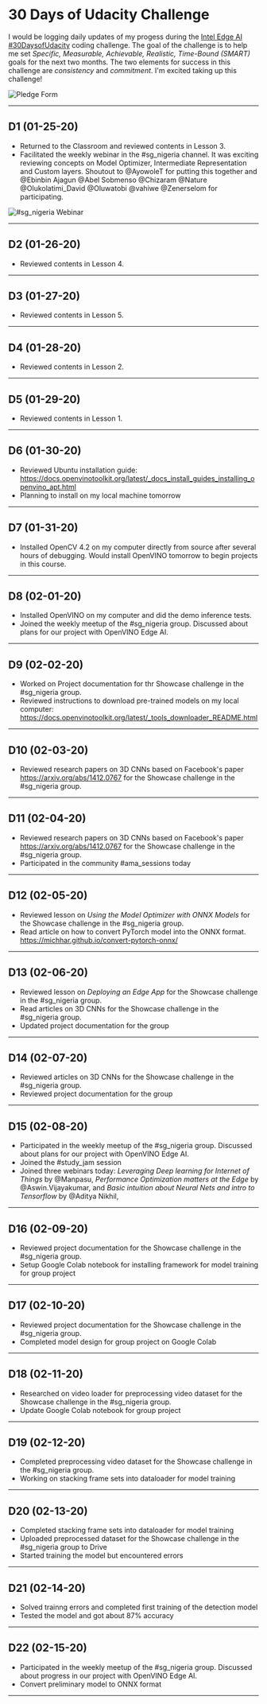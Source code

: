 # 30 Days of Udacity Challenge
 I would be logging daily updates of my progess during the [Intel Edge AI #30DaysofUdacity](https://sites.google.com/udacity.com/intel-edge-ai-scholarship/community/30-days-of-udacity) coding challenge. The goal of the challenge is to help me set *Specific, Measurable, Achievable, Realistic, Time-Bound (SMART)* goals for the next two months. The two elements for success in this challenge are *consistency* and *commitment*. I'm excited taking up this challenge!
 
![Pledge Form](images/pledge.jpg)
___
 ## D1 (01-25-20)
 - Returned to the Classroom and reviewed contents in Lesson 3. 
 - Facilitated the weekly webinar in the #sg_nigeria channel. It was exciting reviewing concepts on Model Optimizer, Intermediate Representation and Custom layers. Shoutout to @AyowoleT for putting this together and @Ebinbin Ajagun @Abel Sobmenso @Chizaram @Nature @Olukolatimi_David @Oluwatobi @vahiwe @Zenerselom for participating.

![#sg_nigeria Webinar](images/sg_nigeria_webinar_1.png)
___
 ## D2 (01-26-20)
 - Reviewed contents in Lesson 4. 
___
 ## D3 (01-27-20)
 - Reviewed contents in Lesson 5. 
___
 ## D4 (01-28-20)
 - Reviewed contents in Lesson 2. 
___
 ## D5 (01-29-20)
 - Reviewed contents in Lesson 1. 
___
 ## D6 (01-30-20)
 - Reviewed Ubuntu installation guide: https://docs.openvinotoolkit.org/latest/_docs_install_guides_installing_openvino_apt.html
 - Planning to install on my local machine tomorrow
___
 ## D7 (01-31-20)
- Installed OpenCV 4.2 on my computer directly from source after several hours of debugging. Would install OpenVINO tomorrow to begin projects in this course.
___
 ## D8 (02-01-20)
- Installed OpenVINO on my computer and did the demo inference tests.
- Joined the weekly meetup of the #sg_nigeria group. Discussed about plans for our project with OpenVINO Edge AI. 
___
 ## D9 (02-02-20)
- Worked on Project documentation for thr Showcase challenge in the #sg_nigeria group.
- Reviewed instructions to download pre-trained models on my local computer: https://docs.openvinotoolkit.org/latest/_tools_downloader_README.html
___
 ## D10 (02-03-20)
- Reviewed research papers on 3D CNNs based on Facebook's paper https://arxiv.org/abs/1412.0767 for the Showcase challenge in the #sg_nigeria group.
___
 ## D11 (02-04-20)
- Reviewed research papers on 3D CNNs based on Facebook's paper https://arxiv.org/abs/1412.0767 for the Showcase challenge in the #sg_nigeria group.
- Participated in the community #ama_sessions today
___
 ## D12 (02-05-20)
- Reviewed lesson on _Using the Model Optimizer with ONNX Models_ for the Showcase challenge in the #sg_nigeria group.
- Read article on how to convert PyTorch model into the ONNX format. https://michhar.github.io/convert-pytorch-onnx/
___
 ## D13 (02-06-20)
- Reviewed lesson on _Deploying an Edge App_ for the Showcase challenge in the #sg_nigeria group.
- Read articles on 3D CNNs for the Showcase challenge in the #sg_nigeria group.
- Updated project documentation for the group
___
 ## D14 (02-07-20)
- Reviewed articles on 3D CNNs for the Showcase challenge in the #sg_nigeria group.
- Reviewed project documentation for the group
___
 ## D15 (02-08-20)
- Participated in the weekly meetup of the #sg_nigeria group. Discussed about plans for our project with OpenVINO Edge AI. 
- Joined the #study_jam session
- Joined three webinars today: _Leveraging Deep learning for Internet of Things_ by @Manpasu, _Performance Optimization matters at the Edge_ by @Aswin.Vijayakumar, and _Basic intuition about Neural Nets and intro to Tensorflow_ by @Aditya Nikhil, 
___
 ## D16 (02-09-20)
- Reviewed project documentation for the Showcase challenge in the #sg_nigeria group.
- Setup Google Colab notebook for installing framework for model training for group project
___
 ## D17 (02-10-20)
- Reviewed project documentation for the Showcase challenge in the #sg_nigeria group.
- Completed model design for group project on Google Colab
___
 ## D18 (02-11-20)
- Researched on video loader for preprocessing video dataset for the Showcase challenge in the #sg_nigeria group.
- Update Google Colab notebook for group project
___
 ## D19 (02-12-20)
- Completed preprocessing video dataset for the Showcase challenge in the #sg_nigeria group.
- Working on stacking frame sets into dataloader for model training
___
 ## D20 (02-13-20)
- Completed stacking frame sets into dataloader for model training
- Uploaded preprocessed dataset for the Showcase challenge in the #sg_nigeria group to Drive
- Started training the model but encountered errors
___
 ## D21 (02-14-20)
- Solved trainng errors and completed first training of the detection model
- Tested the model and got about 87% accuracy
___
 ## D22 (02-15-20)
- Participated in the weekly meetup of the #sg_nigeria group. Discussed about progress in our project with OpenVINO Edge AI. 
- Convert preliminary model to ONNX format
___
